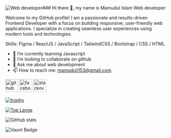 ![Web developer](https://cdn3.f-cdn.com/files/download/97941784/programmin.jpg?image-optimizer=force&format=webply&width=967)### Hi there 👋, my name is Mamudul Islam
 Web developer

Welcome to my GitHub profile! I am a passionate and results-driven Frontend Developer with a focus on building responsive, user-friendly web applications. I specialize in creating seamless user experiences using modern tools and technologies.

Skills: Figma / ReactJS / JavaScript / TailwindCSS / Bootstrap / CSS / HTML

- 🌱 I’m currently learning Javascript  
- 👯 I’m looking to collaborate on github 
- 💬 Ask me about web development  
- 📫 How to reach me: mamuduli153@gmail.com 


[<img src='https://cdn.jsdelivr.net/npm/simple-icons@3.0.1/icons/github.svg' alt='github' height='40'>](https://github.com/mamudulislam)  [<img src='https://cdn.jsdelivr.net/npm/simple-icons@3.0.1/icons/facebook.svg' alt='facebook' height='40'>](https://www.facebook.com/mamudul457)  [<img src='https://cdn.jsdelivr.net/npm/simple-icons@3.0.1/icons/stackoverflow.svg' alt='stackoverflow' height='40'>](https://stackoverflow.com/users/mamudul)  

[![trophy](https://github-profile-trophy.vercel.app/?username=mamudulislam)](https://github.com/ryo-ma/github-profile-trophy)

[![Top Langs](https://github-readme-stats.vercel.app/api/top-langs/?username=mamudulislam)](https://github.com/anuraghazra/github-readme-stats)

![GitHub stats](https://github-readme-stats.vercel.app/api?username=mamudulislam&show_icons=true)  

![Vaunt Badge](https://api.vaunt.dev/v1/github/entities/mamudulislam/contributions?format=svg&private=false)  

